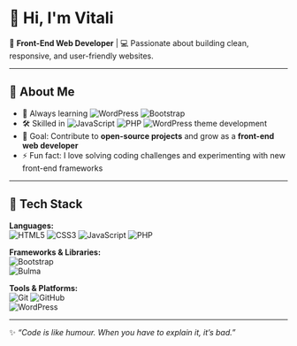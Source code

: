 # 👋 Hi, I'm Vitali

🎨 **Front-End Web Developer** | 💻 Passionate about building clean, responsive, and user-friendly websites.  

---

## 🚀 About Me  
- 🌱 Always learning ![WordPress](https://img.shields.io/badge/-WordPress-21759B?style=flat&logo=wordpress&logoColor=white) ![Bootstrap](https://img.shields.io/badge/-Bootstrap-563D7C?style=flat&logo=bootstrap&logoColor=white)  
- 🛠 Skilled in ![JavaScript](https://img.shields.io/badge/-JavaScript-F7DF1E?style=flat&logo=javascript&logoColor=black) ![PHP](https://img.shields.io/badge/-PHP-777BB4?style=flat&logo=php&logoColor=white) ![WordPress](https://img.shields.io/badge/-WordPress-21759B?style=flat&logo=wordpress&logoColor=white) theme development  
- 🎯 Goal: Contribute to **open-source projects** and grow as a **front-end web developer**  
- ⚡ Fun fact: I love solving coding challenges and experimenting with new front-end frameworks  

---

## 🧰 Tech Stack  

**Languages:**  
![HTML5](https://img.shields.io/badge/-HTML5-E34F26?style=flat&logo=html5&logoColor=white) 
![CSS3](https://img.shields.io/badge/-CSS3-1572B6?style=flat&logo=css3&logoColor=white) 
![JavaScript](https://img.shields.io/badge/-JavaScript-F7DF1E?style=flat&logo=javascript&logoColor=black) 
![PHP](https://img.shields.io/badge/-PHP-777BB4?style=flat&logo=php&logoColor=white)

**Frameworks & Libraries:**  
![Bootstrap](https://img.shields.io/badge/-Bootstrap-563D7C?style=flat&logo=bootstrap&logoColor=white)    
![Bulma](https://img.shields.io/badge/-Bulma-00D1B2?style=flat&logo=bulma&logoColor=white) 

**Tools & Platforms:**  
![Git](https://img.shields.io/badge/-Git-F05032?style=flat&logo=git&logoColor=white) 
![GitHub](https://img.shields.io/badge/-GitHub-181717?style=flat&logo=github&logoColor=white)  
![WordPress](https://img.shields.io/badge/-WordPress-21759B?style=flat&logo=wordpress&logoColor=white)       

---

✨ _“Code is like humour. When you have to explain it, it’s bad.”_
